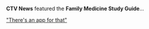 

**CTV News** featured the **Family Medicine Study Guide**…

["There's an app for that"](http://london.ctvnews.ca/video?clipId=1049281)
